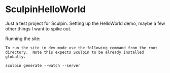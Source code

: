 SculpinHelloWorld
=================

Just a test project for Sculpin.  Setting up the HelloWorld demo, maybe a few other things I want to spike out.


Running the site:

	To run the site in dev mode use the following command from the root directory.  Note this expects Sculpin to be already installed globally.

	sculpin generate --watch --server
